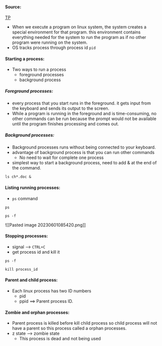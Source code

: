 #### Source:
[TP](https://www.tutorialspoint.com/unix/unix-processes.htm)

* When we execute a program on linux system, the system creates a special environment for that program. this environment contains everything needed for the system to run the program as if no other program were running on the system.
* OS tracks process through process id `pid`

#### Starting a process:

* Two ways to run a process
	* foreground processes
	* background process

##### Foreground processes:

* every process that you start runs in the foreground. it gets input from the keyboard and sends its output to the screen.
* While a program is running in the foreground and is time-consuming, no other commands can be run because the prompt would not be available until the program finishes processing and comes out.

##### Background processes:

* Background processes runs without being connected to your keyboard.
* advantage of background process is that you can run other commands
	* No need to wait for complete one process
* simplest way to start a background process, need to add & at the end of the command.

```
ls ch*.doc &
```


#### Listing running processes:

* `ps` command

```
ps

ps -f
```

![[Pasted image 20230601085420.png]]


#### Stopping processes:

* signal --> `CTRL+C`
* get process id and kill it

```
ps -f

kill process_id
```


#### Parent and child process:

* Each linux process has two ID numbers
	* pid
	* ppid ==> Parent process ID.

#### Zombie and orphan processes:

* Parent process is killed before kill child process so child process will not have a parent so this process called a orphan processes.
* z state --> zombie state
	* This process is dead and not being used
